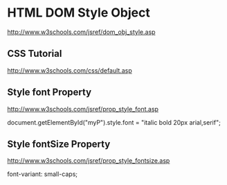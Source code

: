 # HTML DOM Style Object  


http://www.w3schools.com/jsref/dom_obj_style.asp


## CSS Tutorial  

http://www.w3schools.com/css/default.asp  





## Style font Property

http://www.w3schools.com/jsref/prop_style_font.asp

document.getElementById("myP").style.font = "italic bold 20px arial,serif";



## Style fontSize Property  

http://www.w3schools.com/jsref/prop_style_fontsize.asp

font-variant: small-caps;






